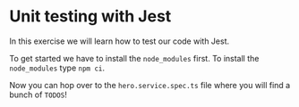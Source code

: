 # Unit testing with Jest
In this exercise we will learn how to test our code with Jest.

To get started we have to install the `node_modules` first. To install
the `node_modules` type `npm ci`.

Now you can hop over to the `hero.service.spec.ts` file where you will 
find a bunch of `TODOS`!
